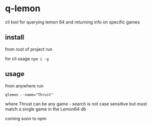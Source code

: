 # q-lemon
cli tool for querying lemon 64 and returning info on specific games

## install
from root of project run 

for cli usage 
`npm i -g`

## usage
from anywhere run

`qlemon --name="Thrust"`

where Thrust can be any game - search is not case sensitive but must match a single game in the Lemon64 db

coming soon to npm
